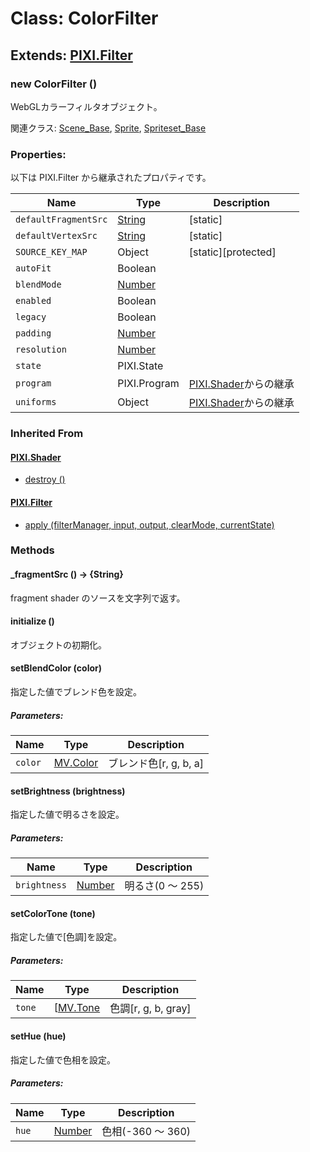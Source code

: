 # Class: ColorFilter

## Extends: [PIXI.Filter](http://pixijs.download/release/docs/PIXI.Filter.html)

### new ColorFilter ()
WebGLカラーフィルタオブジェクト。

関連クラス: [Scene_Base](Scene_Base.md), [Sprite](Sprite.md), [Spriteset_Base](Spriteset_Base.md)

### Properties:
以下は PIXI.Filter から継承されたプロパティです。

| Name | Type | Description |
| --- | --- | --- |
| `defaultFragmentSrc` | [String](String.md) | [static] |
| `defaultVertexSrc` | [String](String.md)  | [static]  |
| `SOURCE_KEY_MAP` | Object | [static][protected]  |
| `autoFit` | Boolean |  |
| `blendMode` | [Number](Number.md)  |  |
| `enabled` | Boolean |  |
| `legacy` | Boolean |  |
| `padding` | [Number](Number.md)  |  |
| `resolution` | [Number](Number.md)  |  |
| `state` | PIXI.State |  |
| `program` | PIXI.Program  | [PIXI.Shader](http://pixijs.download/release/docs/PIXI.Shader.html)からの継承 |
| `uniforms` | Object |  [PIXI.Shader](http://pixijs.download/release/docs/PIXI.Shader.html)からの継承 |


### Inherited From

#### [PIXI.Shader](http://pixijs.download/release/docs/PIXI.Shader.html)

* [destroy ()](http://pixijs.download/release/docs/PIXI.Shader.html#destroy)

####  [PIXI.Filter](http://pixijs.download/release/docs/PIXI.Filter.html) 

* [apply (filterManager, input, output, clearMode, currentState)](http://pixijs.download/release/docs/PIXI.Filter.html#apply)


### Methods

#### _fragmentSrc () → {String}
fragment shader のソースを文字列で返す。


####  initialize ()
オブジェクトの初期化。
 
 
#### setBlendColor (color)
指定した値でブレンド色を設定。

##### Parameters:

| Name | Type | Description |
| --- | --- | --- |
| `color` | [MV.Color](MV.Color.md) | ブレンド色[r, g, b, a] |


#### setBrightness (brightness)
指定した値で明るさを設定。

##### Parameters:

| Name | Type | Description |
| --- | --- | --- |
| `brightness` | [Number](Number.md)  | 明るさ(0 〜 255) |
 
 
#### setColorTone (tone)
指定した値で[色調]を設定。

##### Parameters:

| Name | Type | Description |
| --- | --- | --- |
| `tone` | [[MV.Tone](MV.Tone.md) | 色調[r, g, b, gray] |


#### setHue (hue)
指定した値で色相を設定。

##### Parameters:

| Name | Type | Description |
| --- | --- | --- |
| `hue` | [Number](Number.md) | 色相(-360 〜 360) |


